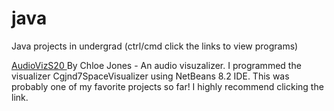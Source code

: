 # java
Java projects in undergrad (ctrl/cmd click the links to view programs)

<a href="https://www.canva.com/design/DAEAywP2bK0/_0awqGsgOlEOOnmdZYqf-Q/view?utm_content=DAEAywP2bK0&utm_campaign=designshare&utm_medium=link&utm_source=publishsharelink"> AudioVizS20 </a> By Chloe Jones - An audio visuzalizer.
I programmed the visualizer Cgjnd7SpaceVisualizer using NetBeans 8.2 IDE. This was probably one of my favorite projects so far! I highly recommend clicking the link.
